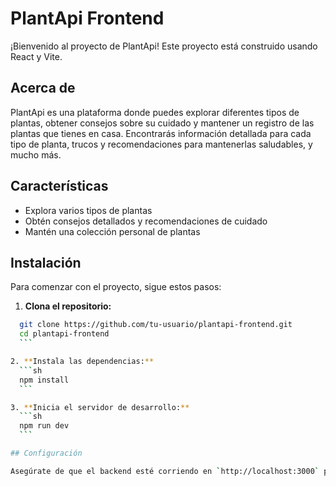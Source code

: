 # PlantApi Frontend

¡Bienvenido al proyecto de PlantApi! Este proyecto está construido usando React y Vite.

## Acerca de

PlantApi es una plataforma donde puedes explorar diferentes tipos de plantas, obtener consejos sobre su cuidado y mantener un registro de las plantas que tienes en casa. Encontrarás información detallada para cada tipo de planta, trucos y recomendaciones para mantenerlas saludables, y mucho más.

## Características

- Explora varios tipos de plantas
- Obtén consejos detallados y recomendaciones de cuidado
- Mantén una colección personal de plantas

## Instalación

Para comenzar con el proyecto, sigue estos pasos:

1. **Clona el repositorio:**
  ```sh
    git clone https://github.com/tu-usuario/plantapi-frontend.git
    cd plantapi-frontend
    ```

2. **Instala las dependencias:**
    ```sh
    npm install
    ```

3. **Inicia el servidor de desarrollo:**
    ```sh
    npm run dev
    ```

## Configuración

Asegúrate de que el backend esté corriendo en `http://localhost:3000` para que el frontend pueda comunicarse con él correctamente.



    